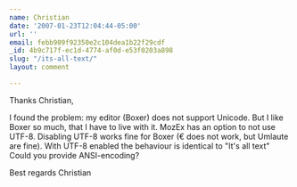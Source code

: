 ```yaml
---
name: Christian
date: '2007-01-23T12:04:44-05:00'
url: ''
email: febb909f92350e2c104dea1b22f29cdf
_id: 4b9c717f-ec1d-4774-af0d-e53f0203a898
slug: "/its-all-text/"
layout: comment

---
```


Thanks Christian,

I found the problem: my editor (Boxer) does not support Unicode.
But I like Boxer so much, that I have to live with it.
MozEx has an option to not use UTF-8. Disabling UTF-8
works fine for Boxer (€ does not work, but Umlaute are fine).
With UTF-8 enabled the behaviour is identical to "It's all text"
Could you provide ANSI-encoding?

Best regards
Christian
